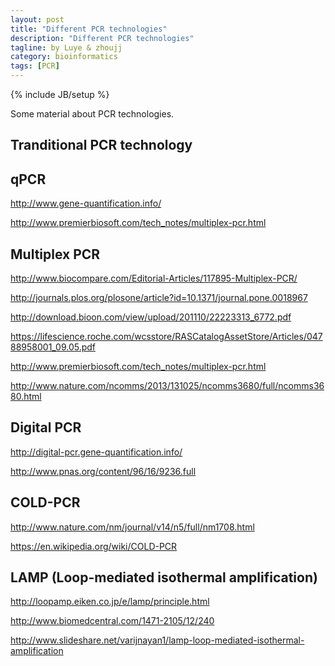 ```yaml
---
layout: post
title: "Different PCR technologies"
description: "Different PCR technologies"
tagline: by Luye & zhoujj
category: bioinformatics
tags: [PCR]
---
```

{% include JB/setup %}

Some material about PCR technologies.

<!--more-->

## Tranditional PCR technology


## qPCR

http://www.gene-quantification.info/

http://www.premierbiosoft.com/tech_notes/multiplex-pcr.html



## Multiplex PCR

http://www.biocompare.com/Editorial-Articles/117895-Multiplex-PCR/

http://journals.plos.org/plosone/article?id=10.1371/journal.pone.0018967

http://download.bioon.com/view/upload/201110/22223313_6772.pdf

https://lifescience.roche.com/wcsstore/RASCatalogAssetStore/Articles/04788958001_09.05.pdf

http://www.premierbiosoft.com/tech_notes/multiplex-pcr.html

http://www.nature.com/ncomms/2013/131025/ncomms3680/full/ncomms3680.html

## Digital PCR

http://digital-pcr.gene-quantification.info/

http://www.pnas.org/content/96/16/9236.full

## COLD-PCR

http://www.nature.com/nm/journal/v14/n5/full/nm1708.html

https://en.wikipedia.org/wiki/COLD-PCR

## LAMP (Loop-mediated isothermal amplification)

http://loopamp.eiken.co.jp/e/lamp/principle.html

http://www.biomedcentral.com/1471-2105/12/240

http://www.slideshare.net/varijnayan1/lamp-loop-mediated-isothermal-amplification




